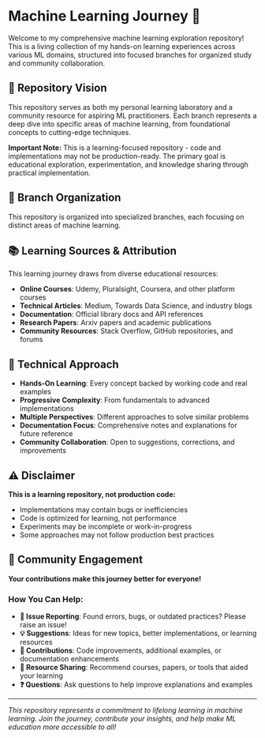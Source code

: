 # Machine Learning Journey 🚀

Welcome to my comprehensive machine learning exploration repository! This is a living collection of my hands-on learning experiences across various ML domains, structured into focused branches for organized study and community collaboration.

## 🎯 Repository Vision

This repository serves as both my personal learning laboratory and a community resource for aspiring ML practitioners. Each branch represents a deep dive into specific areas of machine learning, from foundational concepts to cutting-edge techniques.

**Important Note:** This is a learning-focused repository - code and implementations may not be production-ready. The primary goal is educational exploration, experimentation, and knowledge sharing through practical implementation.

## 🌳 Branch Organization

This repository is organized into specialized branches, each focusing on distinct areas of machine learning.
## 📚 Learning Sources & Attribution

This learning journey draws from diverse educational resources:

- **Online Courses**: Udemy, Pluralsight, Coursera, and other platform courses
- **Technical Articles**: Medium, Towards Data Science, and industry blogs  
- **Documentation**: Official library docs and API references
- **Research Papers**: Arxiv papers and academic publications
- **Community Resources**: Stack Overflow, GitHub repositories, and forums

## 🔧 Technical Approach

- **Hands-On Learning**: Every concept backed by working code and real examples
- **Progressive Complexity**: From fundamentals to advanced implementations
- **Multiple Perspectives**: Different approaches to solve similar problems
- **Documentation Focus**: Comprehensive notes and explanations for future reference
- **Community Collaboration**: Open to suggestions, corrections, and improvements

## ⚠️ Disclaimer

**This is a learning repository, not production code:**

- Implementations may contain bugs or inefficiencies
- Code is optimized for learning, not performance
- Experiments may be incomplete or work-in-progress
- Some approaches may not follow production best practices

## 🤝 Community Engagement

**Your contributions make this journey better for everyone!**

### **How You Can Help:**

- **🐛 Issue Reporting**: Found errors, bugs, or outdated practices? Please raise an issue!
- **💡 Suggestions**: Ideas for new topics, better implementations, or learning resources
- **📝 Contributions**: Code improvements, additional examples, or documentation enhancements  
- **🔗 Resource Sharing**: Recommend courses, papers, or tools that aided your learning
- **❓ Questions**: Ask questions to help improve explanations and examples

---

*This repository represents a commitment to lifelong learning in machine learning. Join the journey, contribute your insights, and help make ML education more accessible to all!*